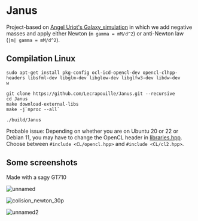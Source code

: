 # Janus

Project-based on [Angel Uriot's Galaxy_simulation](https://github.com/angeluriot/Galaxy_simulation) in which
we add negative masses and apply either Newton (`m gamma = mM/d^2`) or anti-Newton law (`|m| gamma = mM/d^2`).

## Compilation Linux

```
sudo apt-get install pkg-config ocl-icd-opencl-dev opencl-clhpp-headers libsfml-dev libglm-dev libglew-dev libglfw3-dev libdw-dev
w

git clone https://github.com/Lecrapouille/Janus.git --recursive
cd Janus
make download-external-libs
make -j`nproc --all`

./build/Janus
```

Probable issue: Depending on whether you are on Ubuntu 20 or 22 or Debian 11, you may have to change the OpenCL header in [libraries.hpp](src/libraries.hpp).
Choose between `#include <CL/opencl.hpp>` and `#include <CL/cl2.hpp>`.

## Some screenshots

Made with a sagy GT710

![unnamed](https://github.com/user-attachments/assets/9af1cc4d-b39b-454e-96a1-71352aa53c0d)

![colision_newton_30p](https://github.com/user-attachments/assets/c4f4b58a-55ba-48a6-9a9e-0a6e6693e870)

![unnamed2](https://github.com/user-attachments/assets/1380e9d7-c0b4-480a-9399-89a4e3e06d56)

